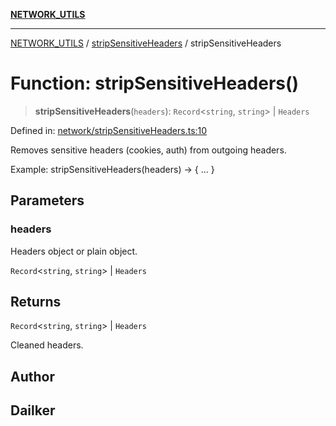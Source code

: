 [**NETWORK_UTILS**](../../README.md)

***

[NETWORK_UTILS](../../README.md) / [stripSensitiveHeaders](../README.md) / stripSensitiveHeaders

# Function: stripSensitiveHeaders()

> **stripSensitiveHeaders**(`headers`): `Record`\<`string`, `string`\> \| `Headers`

Defined in: [network/stripSensitiveHeaders.ts:10](https://github.com/dailker/everyutil/blob/7c30ec40bbb398255a9be572db0a537e8bcb9c11/src/network/stripSensitiveHeaders.ts#L10)

Removes sensitive headers (cookies, auth) from outgoing headers.

Example: stripSensitiveHeaders(headers) → { ... }

## Parameters

### headers

Headers object or plain object.

`Record`\<`string`, `string`\> | `Headers`

## Returns

`Record`\<`string`, `string`\> \| `Headers`

Cleaned headers.

## Author

## Dailker
